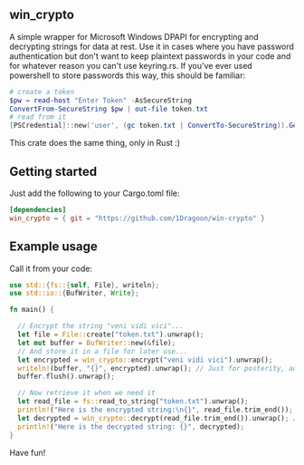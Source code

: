 ## win_crypto

A simple wrapper for Microsoft Windows DPAPI for encrypting and decrypting strings for data at rest. Use it in cases where you have password authentication but don't want to keep plaintext passwords in your code and for whatever reason you can't use keyring.rs. If you've ever used powershell to store passwords this way, this should be familiar:

```powershell
# create a token
$pw = read-host "Enter Token" -AsSecureString
ConvertFrom-SecureString $pw | out-file token.txt
# read from it
[PSCredential]::new('user', (gc token.txt | ConvertTo-SecureString)).GetNetworkCredential().Password
```

This crate does the same thing, only in Rust :)

## Getting started

Just add the following to your Cargo.toml file:

```toml
[dependencies]
win_crypto = { git = "https://github.com/1Dragoon/win-crypto" }
```

## Example usage
Call it from your code:

```rust
use std::{fs::{self, File}, writeln};
use std::io::{BufWriter, Write};

fn main() {

  // Encrypt the string "veni vidi vici"...
  let file = File::create("token.txt").unwrap();
  let mut buffer = BufWriter::new(&file);
  // And store it in a file for later use...
  let encrypted = win_crypto::encrypt("veni vidi vici").unwrap();
  writeln!(buffer, "{}", encrypted).unwrap(); // Just for posterity, added a newline to it as well
  buffer.flush().unwrap();

  // Now retrieve it when we need it
  let read_file = fs::read_to_string("token.txt").unwrap();
  println!("Here is the encrypted string:\n{}", read_file.trim_end());
  let decrypted = win_crypto::decrypt(read_file.trim_end()).unwrap(); // Ensure newlines aren't sent to the decrypt function
  println!("Here is the decrypted string: {}", decrypted);
}
```

Have fun!
